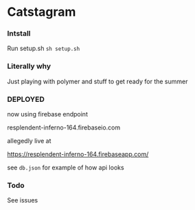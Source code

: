 # Catstagram

### Intstall

Run setup.sh `sh setup.sh`

### Literally why

Just playing with polymer and stuff to get ready for the summer

### DEPLOYED

now using firebase endpoint 

resplendent-inferno-164.firebaseio.com

allegedly live at

https://resplendent-inferno-164.firebaseapp.com/

see `db.json` for example of how api looks

### Todo

See issues

